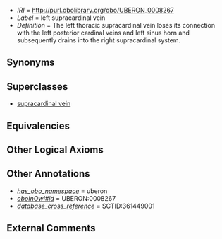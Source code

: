  * *IRI* = http://purl.obolibrary.org/obo/UBERON_0008267
 * *Label* = left supracardinal vein
 * *Definition* = The left thoracic supracardinal vein loses its connection with the left posterior cardinal veins and left sinus horn and subsequently drains into the right supracardinal system.

## Synonyms


## Superclasses

 * [supracardinal vein](../../UBERON/00/UBERON_0006300.md)

## Equivalencies


## Other Logical Axioms


## Other Annotations

 * *[has_obo_namespace](../../ce/oboInOwl#hasOBONamespace.md)* = uberon
 * *[oboInOwl#id](../../id/oboInOwl#id.md)* = UBERON:0008267
 * *[database_cross_reference](../../ef/oboInOwl#hasDbXref.md)* = SCTID:361449001

## External Comments

